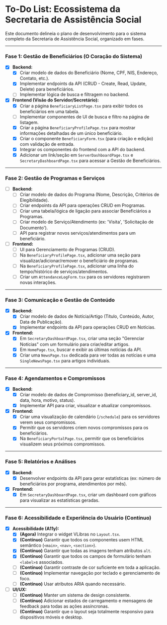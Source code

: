 # To-Do List: Ecossistema da Secretaria de Assistência Social

Este documento delineia o plano de desenvolvimento para o sistema completo da Secretaria de Assistência Social, organizado em fases.

---

### **Fase 1: Gestão de Beneficiários (O Coração do Sistema)**
- [x] **Backend:**
  - [x] Criar modelo de dados do Beneficiário (Nome, CPF, NIS, Endereço, Contato, etc.).
  - [x] Implementar endpoints da API (CRUD - Create, Read, Update, Delete) para beneficiários.
  - [ ] Implementar lógica de busca e filtragem no backend.
- [x] **Frontend (Visão do Servidor/Secretário):**
  - [x] Criar a página `BeneficiaryListPage.tsx` para exibir todos os beneficiários em uma tabela.
  - [ ] Implementar componentes de UI de busca e filtro na página de listagem.
  - [x] Criar a página `BeneficiaryProfilePage.tsx` para mostrar informações detalhadas de um único beneficiário.
  - [x] Criar o componente `BeneficiaryForm.tsx` (para criação e edição) com validação de entrada.
  - [x] Integrar os componentes do frontend com a API do backend.
  - [x] Adicionar um link/seção em `ServerDashboardPage.tsx` e `SecretaryDashboardPage.tsx` para acessar a Gestão de Beneficiários.

---

### **Fase 2: Gestão de Programas e Serviços**
- [ ] **Backend:**
  - [ ] Criar modelo de dados do Programa (Nome, Descrição, Critérios de Elegibilidade).
  - [ ] Criar endpoints da API para operações CRUD em Programas.
  - [ ] Criar uma tabela/lógica de ligação para associar Beneficiários a Programas.
  - [ ] Criar modelo de Serviço/Atendimento (ex: 'Visita', 'Solicitação de Documento').
  - [ ] API para registrar novos serviços/atendimentos para um beneficiário.
- [ ] **Frontend:**
  - [ ] UI para Gerenciamento de Programas (CRUD).
  - [ ] Na `BeneficiaryProfilePage.tsx`, adicionar uma seção para visualizar/adicionar/remover o beneficiário de programas.
  - [ ] Na `BeneficiaryProfilePage.tsx`, adicionar uma linha do tempo/histórico de serviços/atendimentos.
  - [ ] Criar um `AttendanceLogForm.tsx` para os servidores registrarem novas interações.

---

### **Fase 3: Comunicação e Gestão de Conteúdo**
- [x] **Backend:**
  - [x] Criar modelo de dados de Notícia/Artigo (Título, Conteúdo, Autor, Data de Publicação).
  - [x] Implementar endpoints da API para operações CRUD em Notícias.
- [x] **Frontend:**
  - [x] Em `SecretaryDashboardPage.tsx`, criar uma seção "Gerenciar Notícias" com um formulário para criar/editar artigos.
  - [x] Em `HomePage.tsx`, buscar e exibir as últimas notícias da API.
  - [x] Criar uma `NewsPage.tsx` dedicada para ver todas as notícias e uma `SingleNewsPage.tsx` para artigos individuais.

---

### **Fase 4: Agendamentos e Compromissos**
- [x] **Backend:**
  - [x] Criar modelo de dados de Compromisso (beneficiary_id, server_id, data, hora, motivo, status).
  - [x] Implementar API para criar, visualizar e atualizar compromissos.
- [x] **Frontend:**
  - [x] Criar uma visualização de calendário (`/schedule`) para os servidores verem seus compromissos.
  - [x] Permitir que os servidores criem novos compromissos para os beneficiários.
  - [x] Na `BeneficiaryPortalPage.tsx`, permitir que os beneficiários visualizem seus próximos compromissos.

---

### **Fase 5: Relatórios e Análises**
- [x] **Backend:**
  - [x] Desenvolver endpoints da API para gerar estatísticas (ex: número de beneficiários por programa, atendimentos por mês).
- [x] **Frontend:**
  - [x] Em `SecretaryDashboardPage.tsx`, criar um dashboard com gráficos para visualizar as estatísticas geradas.

---

### **Fase 6: Acessibilidade e Experiência do Usuário (Contínuo)**
- [x] **Acessibilidade (A11y):**
  - [x] **(Agora)** Integrar o widget VLibras no `Layout.tsx`.
  - [x] **(Contínuo)** Garantir que todos os componentes usem HTML semântico (`<main>`, `<nav>`, `<section>`).
  - [x] **(Contínuo)** Garantir que todas as imagens tenham atributos `alt`.
  - [x] **(Contínuo)** Garantir que todos os campos de formulário tenham `<label>`s associados.
  - [ ] **(Contínuo)** Garantir contraste de cor suficiente em toda a aplicação.
  - [ ] **(Contínuo)** Implementar navegação por teclado e gerenciamento de foco.
  - [ ] **(Contínuo)** Usar atributos ARIA quando necessário.
- [ ] **UI/UX:**
  - [ ] **(Contínuo)** Manter um sistema de design consistente.
  - [ ] **(Contínuo)** Adicionar estados de carregamento e mensagens de feedback para todas as ações assíncronas.
  - [ ] **(Contínuo)** Garantir que o layout seja totalmente responsivo para dispositivos móveis e desktop.
